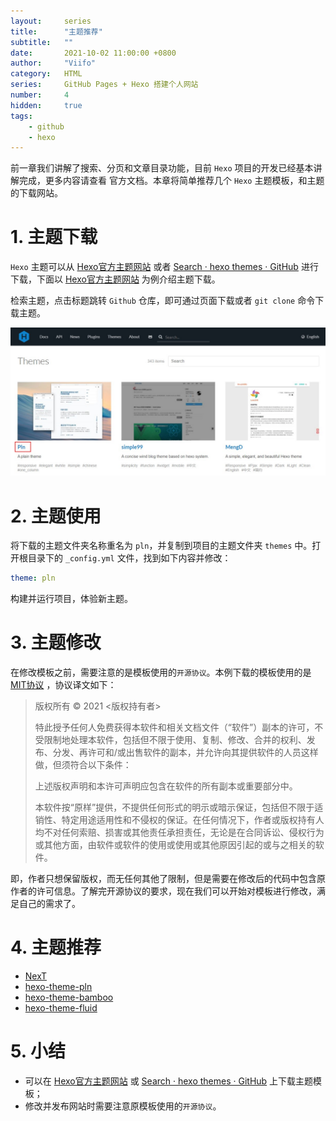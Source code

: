 ```yaml
---
layout:     series
title:      "主题推荐"
subtitle:   ""
date:       2021-10-02 11:00:00 +0800
author:     "Viifo"
category:   HTML
series:     GitHub Pages + Hexo 搭建个人网站
number:     4
hidden:     true
tags:
    - github
    - hexo
---
```


前一章我们讲解了搜索、分页和文章目录功能，目前 `Hexo` 项目的开发已经基本讲解完成，更多内容请查看 官方文档。本章将简单推荐几个 `Hexo` 主题模板，和主题的下载网站。





# 1. 主题下载

`Hexo` 主题可以从 [Hexo官方主题网站](https://hexo.io/themes/) 或者 [Search · hexo themes · GitHub](https://github.com/search?q=hexo+themes) 进行下载，下面以 [Hexo官方主题网站](https://hexo.io/themes/) 为例介绍主题下载。

检索主题，点击标题跳转 `Github` 仓库，即可通过页面下载或者 `git clone` 命令下载主题。

![](/resource/images/html/githubpages/hexo/hexo_04_01.jpg)



# 2. 主题使用

将下载的主题文件夹名称重名为 `pln`，并复制到项目的主题文件夹 `themes` 中。打开根目录下的 `_config.yml` 文件，找到如下内容并修改：

```yaml
theme: pln
```

构建并运行项目，体验新主题。





# 3. 主题修改

在修改模板之前，需要注意的是模板使用的`开源协议`。本例下载的模板使用的是 [MIT协议](https://mit-license.org/) ，协议译文如下：

> 版权所有 © 2021 <版权持有者>
>
> 特此授予任何人免费获得本软件和相关文档文件（“软件”）副本的许可，不受限制地处理本软件，包括但不限于使用、复制、修改、合并的权利、发布、分发、再许可和/或出售软件的副本，并允许向其提供软件的人员这样做，但须符合以下条件：
>
> 上述版权声明和本许可声明应包含在软件的所有副本或重要部分中。
>
> 本软件按“原样”提供，不提供任何形式的明示或暗示保证，包括但不限于适销性、特定用途适用性和不侵权的保证。在任何情况下，作者或版权持有人均不对任何索赔、损害或其他责任承担责任，无论是在合同诉讼、侵权行为或其他方面，由软件或软件的使用或使用或其他原因引起的或与之相关的软件。

即，作者只想保留版权，而无任何其他了限制，但是需要在修改后的代码中包含原作者的许可信息。了解完开源协议的要求，现在我们可以开始对模板进行修改，满足自己的需求了。





# 4. 主题推荐

* [NexT](http://theme-next.iissnan.com/getting-started.html)
* [hexo-theme-pln](https://github.com/gaoryrt/hexo-theme-pln)
* [hexo-theme-bamboo](https://github.com/yuang01/hexo-theme-bamboo)
* [hexo-theme-fluid](https://github.com/fluid-dev/hexo-theme-fluid)





# 5. 小结

* 可以在 [Hexo官方主题网站](https://hexo.io/themes/) 或 [Search · hexo themes · GitHub](https://github.com/search?q=hexo+themes) 上下载主题模板；
* 修改并发布网站时需要注意原模板使用的`开源协议`。
